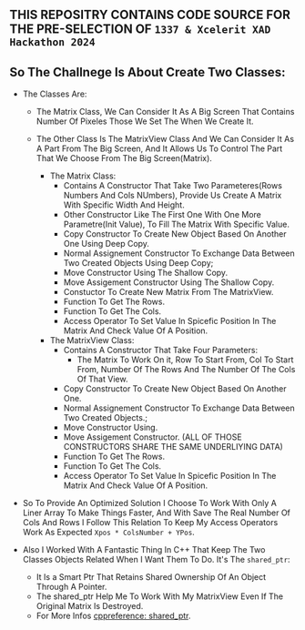 ## THIS REPOSITRY CONTAINS CODE SOURCE FOR THE PRE-SELECTION OF `1337 & Xcelerit XAD Hackathon 2024`

## So The Challnege Is About Create Two Classes:
* The Classes Are:
    - The Matrix Class, We Can Consider It As A Big Screen That Contains Number Of Pixeles Those We Set The When We Create It.
    - The Other Class Is The MatrixView Class And We Can Consider It As A Part From The Big Screen, And It Allows Us To Control The Part That We Choose From The Big Screen(Matrix).

        * The Matrix Class:
            - Contains A Constructor That Take Two Parameteres(Rows Numbers And Cols NUmbers), Provide Us Create A Matrix With Specific Width And Height.
            - Other Constructor Like The First One With One More Parametre(Init Value), To Fill The Matrix With Specific Value.
            - Copy Constructor To Create New Object Based On Another One Using Deep Copy.
            - Normal Assignement Constructor To Exchange Data Between Two Created Objects Using Deep Copy;
            - Move Constructor Using The Shallow Copy.
            - Move Assigement Constructor Using The Shallow Copy.
            - Constuctor To Create New Matrix From  The MatrixView.
            - Function To Get The Rows.
            - Function To Get The Cols.
            - Access Operator To Set Value In Spicefic Position In The Matrix And Check Value Of A Position.
        * The MatrixView Class:
            - Contains A Constructor That Take Four Parameters:
                - The Matrix To Work On it, Row To Start From, Col To Start From, Number Of The Rows And The Number Of The Cols Of That View. 
            - Copy Constructor To Create New Object Based On Another One.
            - Normal Assignement Constructor To Exchange Data Between Two Created Objects.;
            - Move Constructor Using.
            - Move Assigement Constructor.
            (ALL OF THOSE CONSTRUCTORS SHARE THE SAME UNDERLIYING DATA)
            - Function To Get The Rows.
            - Function To Get The Cols.
            - Access Operator To Set Value In Spicefic Position In The Matrix And Check Value Of A Position.

* So To Provide An Optimized Solution I Choose To Work With Only A Liner Array To Make Things Faster, And With Save The Real Number Of Cols And Rows I Follow This Relation To Keep My Access Operators Work As Expected ` Xpos * ColsNumber + YPos `.
* Also I Worked With A Fantastic Thing In C++ That Keep The Two Classes Objects Related When I Want Them To Do. It's The `shared_ptr`:
    - It Is a Smart Ptr That Retains Shared Ownership Of An Object Through A Pointer.
    - The shared_ptr Help Me To Work With My MatrixView Even If The Original Matrix Is Destroyed.
    - For More Infos [cppreference: shared_ptr](https://en.cppreference.com/w/cpp/memory/shared_ptr).
